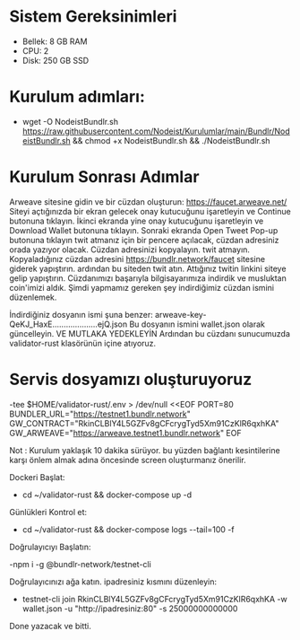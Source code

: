  # Sistem Gereksinimleri
 - Bellek: 8 GB RAM
 - CPU: 2 
 - Disk: 250 GB SSD 

 
 # Kurulum adımları:
 
 - wget -O NodeistBundlr.sh https://raw.githubusercontent.com/Nodeist/Kurulumlar/main/Bundlr/NodeistBundlr.sh && chmod +x NodeistBundlr.sh && ./NodeistBundlr.sh
 
 # Kurulum Sonrası Adımlar
 
 Arweave sitesine gidin ve bir cüzdan oluşturun: https://faucet.arweave.net/
 Siteyi açtığınızda bir ekran gelecek onay kutucuğunu işaretleyin ve Continue butonuna tıklayın.
 İkinci ekranda yine onay kutucuğunu işaretleyin ve Download Wallet butonuna tıklayın.
 Sonraki ekranda Open Tweet Pop-up butonuna tıklayın twit atmanız için bir pencere açılacak, cüzdan adresiniz orada yazıyor olacak. Cüzdan adresinizi kopyalayın. twit atmayın.
 Kopyaladığınız cüzdan adresini https://bundlr.network/faucet sitesine giderek yapıştırın. ardından bu siteden twit atın. Attığınız twitin linkini siteye gelip yapıştırın.
 Cüzdanımızı başarıyla bilgisayarımıza indirdik ve musluktan coin'imizi aldık.
 Şimdi yapmamız gereken şey indirdiğimiz cüzdan ismini düzenlemek.
 
 İndirdiğiniz dosyanın ismi şuna benzer: arweave-key-QeKJ_HaxE....................ejQ.json
 Bu dosyanın ismini wallet.json olarak güncelleyin. VE MUTLAKA YEDEKLEYİN
 Ardından bu cüzdanı sunucumuzda validator-rust klasörünün içine atıyoruz.
 
 # Servis dosyamızı oluşturuyoruz
 
-tee $HOME/validator-rust/.env > /dev/null <<EOF
PORT=80
BUNDLER_URL="https://testnet1.bundlr.network"
GW_CONTRACT="RkinCLBlY4L5GZFv8gCFcrygTyd5Xm91CzKlR6qxhKA"
GW_ARWEAVE="https://arweave.testnet1.bundlr.network"
EOF

Not : Kurulum yaklaşık 10 dakika sürüyor. bu yüzden bağlantı kesintilerine karşı önlem almak adına öncesinde screen oluşturmanız önerilir.

 Dockeri Başlat:
 
 - cd ~/validator-rust && docker-compose up -d
 
 Günlükleri Kontrol et:
 
 - cd ~/validator-rust && docker-compose logs --tail=100 -f
 
 Doğrulayıcıyı Başlatın:
 
 -npm i -g @bundlr-network/testnet-cli
 
 Doğrulayıcınızı ağa katın. ipadresiniz kısmını düzenleyin:
 
 - testnet-cli join RkinCLBlY4L5GZFv8gCFcrygTyd5Xm91CzKlR6qxhKA -w wallet.json -u "http://ipadresiniz:80" -s 25000000000000
 
 Done yazacak ve bitti.
 
 
  
